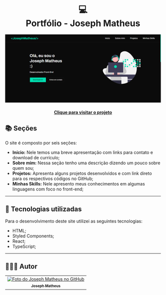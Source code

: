 <h1 align="center">
  💻<br>Portfólio - Joseph Matheus
</h1>

![Resultado final do projeto](src/assets/images/preview.png)

<h4 align="center"><a href="https://josephmatheus.vercel.app/">Clique para visitar o projeto</a></h4>

## 📚 Seções

O site é composto por seis seções:

- **Início:** Nele temos uma breve apresentação com links para contato e download de currículo;
- **Sobre mim:** Nessa seção tenho uma descrição dizendo um pouco sobre quem sou;
- **Projetos:** Apresenta alguns projetos desenvolvidos e com link direto para os respectivos códigos no GitHub;
- **Minhas Skills:** Nele apresento meus conhecimentos em algumas linguagens com foco no front-end;

---

## 💼 Tecnologias utilizadas

Para o desenvolvimento deste site utilizei as seguintes tecnologias:

- HTML;
- Styled Components;
- React;
- TypeScript;

---

<h2>👨🏻‍💻 Autor</h2>

<table>
  <tr>
    <td align="center">
      <a href="https://github.com/josephmatheus">
        <img src="https://avatars3.githubusercontent.com/u/89085971?v=4" width="100px;" alt="Foto do Joseph Matheus no GitHub"/><br>
        <sub>
          <b>Joseph Matheus</b>
        </sub>
      </a>
    </td>
  </tr>
</table>
